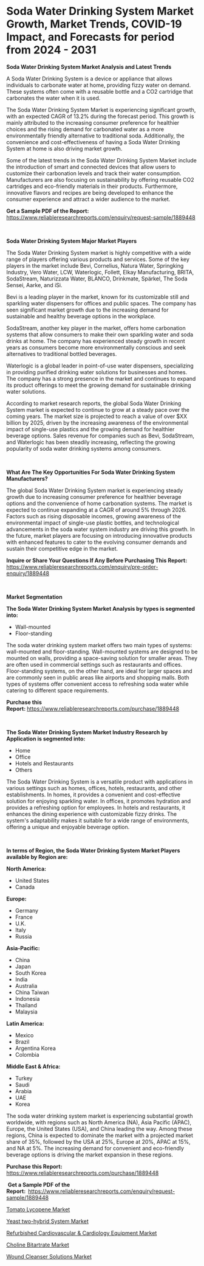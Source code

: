 <p><h1>Soda Water Drinking System Market Growth, Market Trends, COVID-19 Impact, and Forecasts for period from 2024 - 2031</h1></p><p><strong>Soda Water Drinking System Market Analysis and Latest Trends</strong></p>
<p><p>A Soda Water Drinking System is a device or appliance that allows individuals to carbonate water at home, providing fizzy water on demand. These systems often come with a reusable bottle and a CO2 cartridge that carbonates the water when it is used.</p><p>The Soda Water Drinking System Market is experiencing significant growth, with an expected CAGR of 13.2% during the forecast period. This growth is mainly attributed to the increasing consumer preference for healthier choices and the rising demand for carbonated water as a more environmentally friendly alternative to traditional soda. Additionally, the convenience and cost-effectiveness of having a Soda Water Drinking System at home is also driving market growth.</p><p>Some of the latest trends in the Soda Water Drinking System Market include the introduction of smart and connected devices that allow users to customize their carbonation levels and track their water consumption. Manufacturers are also focusing on sustainability by offering reusable CO2 cartridges and eco-friendly materials in their products. Furthermore, innovative flavors and recipes are being developed to enhance the consumer experience and attract a wider audience to the market.</p></p>
<p><strong>Get a Sample PDF of the Report:&nbsp;</strong> <a href="https://www.reliableresearchreports.com/enquiry/request-sample/1889448">https://www.reliableresearchreports.com/enquiry/request-sample/1889448</a></p>
<p>&nbsp;</p>
<p><strong>Soda Water Drinking System Major Market Players</strong></p>
<p><p>The Soda Water Drinking System market is highly competitive with a wide range of players offering various products and services. Some of the key players in the market include Bevi, Cornelius, Natura Water, Springking Industry, Vero Water, LCW, Waterlogic, Follett, Elkay Manufacturing, BRITA, SodaStream, Naturizzata Water, BLANCO, Drinkmate, Spärkel, The Soda Sensei, Aarke, and iSi.</p><p>Bevi is a leading player in the market, known for its customizable still and sparkling water dispensers for offices and public spaces. The company has seen significant market growth due to the increasing demand for sustainable and healthy beverage options in the workplace.</p><p>SodaStream, another key player in the market, offers home carbonation systems that allow consumers to make their own sparkling water and soda drinks at home. The company has experienced steady growth in recent years as consumers become more environmentally conscious and seek alternatives to traditional bottled beverages.</p><p>Waterlogic is a global leader in point-of-use water dispensers, specializing in providing purified drinking water solutions for businesses and homes. The company has a strong presence in the market and continues to expand its product offerings to meet the growing demand for sustainable drinking water solutions.</p><p>According to market research reports, the global Soda Water Drinking System market is expected to continue to grow at a steady pace over the coming years. The market size is projected to reach a value of over $XX billion by 2025, driven by the increasing awareness of the environmental impact of single-use plastics and the growing demand for healthier beverage options. Sales revenue for companies such as Bevi, SodaStream, and Waterlogic has been steadily increasing, reflecting the growing popularity of soda water drinking systems among consumers.</p></p>
<p>&nbsp;</p>
<p><strong>What Are The Key Opportunities For Soda Water Drinking System Manufacturers?</strong></p>
<p><p>The global Soda Water Drinking System market is experiencing steady growth due to increasing consumer preference for healthier beverage options and the convenience of home carbonation systems. The market is expected to continue expanding at a CAGR of around 5% through 2026. Factors such as rising disposable incomes, growing awareness of the environmental impact of single-use plastic bottles, and technological advancements in the soda water system industry are driving this growth. In the future, market players are focusing on introducing innovative products with enhanced features to cater to the evolving consumer demands and sustain their competitive edge in the market.</p></p>
<p><strong>Inquire or Share Your Questions If Any Before Purchasing This Report:</strong> <a href="https://www.reliableresearchreports.com/enquiry/pre-order-enquiry/1889448">https://www.reliableresearchreports.com/enquiry/pre-order-enquiry/1889448</a></p>
<p>&nbsp;</p>
<p><strong>Market Segmentation</strong></p>
<p><strong>The Soda Water Drinking System Market Analysis by types is segmented into:</strong></p>
<p><ul><li>Wall-mounted</li><li>Floor-standing</li></ul></p>
<p><p>The soda water drinking system market offers two main types of systems: wall-mounted and floor-standing. Wall-mounted systems are designed to be mounted on walls, providing a space-saving solution for smaller areas. They are often used in commercial settings such as restaurants and offices. Floor-standing systems, on the other hand, are ideal for larger spaces and are commonly seen in public areas like airports and shopping malls. Both types of systems offer convenient access to refreshing soda water while catering to different space requirements.</p></p>
<p><strong>Purchase this Report:&nbsp;</strong><a href="https://www.reliableresearchreports.com/purchase/1889448">https://www.reliableresearchreports.com/purchase/1889448</a></p>
<p>&nbsp;</p>
<p><strong>The Soda Water Drinking System Market Industry Research by Application is segmented into:</strong></p>
<p><ul><li>Home</li><li>Office</li><li>Hotels and Restaurants</li><li>Others</li></ul></p>
<p><p>The Soda Water Drinking System is a versatile product with applications in various settings such as homes, offices, hotels, restaurants, and other establishments. In homes, it provides a convenient and cost-effective solution for enjoying sparkling water. In offices, it promotes hydration and provides a refreshing option for employees. In hotels and restaurants, it enhances the dining experience with customizable fizzy drinks. The system's adaptability makes it suitable for a wide range of environments, offering a unique and enjoyable beverage option.</p></p>
<p>&nbsp;</p>
<p><strong>In terms of Region, the Soda Water Drinking System Market Players available by Region are:</strong></p>
<p>
    <p> <strong> North America: </strong>
        <ul>
            <li>United States</li>
            <li>Canada</li>
        </ul>
        </p> 
    <p> <strong> Europe: </strong>
        <ul>
            <li>Germany</li>
            <li>France</li>
            <li>U.K.</li>
            <li>Italy</li>
            <li>Russia</li>
        </ul>
        </p> 
    <p> <strong> Asia-Pacific: </strong>
        <ul>
            <li>China</li>
            <li>Japan</li>
            <li>South Korea</li>
            <li>India</li>
            <li>Australia</li>
            <li>China Taiwan</li>
            <li>Indonesia</li>
            <li>Thailand</li>
            <li>Malaysia</li>
        </ul>
        </p> 
    <p> <strong> Latin America: </strong>
        <ul>
            <li>Mexico</li>
            <li>Brazil</li>
            <li>Argentina Korea</li>
            <li>Colombia</li>
        </ul>
        </p> 
    <p> <strong> Middle East & Africa: </strong>
        <ul>
            <li>Turkey</li>
            <li>Saudi</li>
            <li>Arabia</li>
            <li>UAE</li>
            <li>Korea</li>
        </ul>
    </p>
    </p>
<p><p>The soda water drinking system market is experiencing substantial growth worldwide, with regions such as North America (NA), Asia Pacific (APAC), Europe, the United States (USA), and China leading the way. Among these regions, China is expected to dominate the market with a projected market share of 35%, followed by the USA at 25%, Europe at 20%, APAC at 15%, and NA at 5%. The increasing demand for convenient and eco-friendly beverage options is driving the market expansion in these regions.</p></p>
<p><strong>Purchase this Report: </strong><a href="https://www.reliableresearchreports.com/purchase/1889448">https://www.reliableresearchreports.com/purchase/1889448</a></p>
<p>&nbsp;<strong>Get a Sample PDF of the Report:&nbsp;&nbsp;</strong><a href="https://www.reliableresearchreports.com/enquiry/request-sample/1889448">https://www.reliableresearchreports.com/enquiry/request-sample/1889448</a></p>
<p><strong></strong></p>
<p><p><a href="https://view.publitas.com/reportprime-1/tomato-lycopene-market-research-report-forecasted-for-period-from-2024-2031-by-market-type-market-application-and-region/">Tomato Lycopene Market</a></p><p><a href="https://github.com/bobicer/Market-Research-Report-List-2/blob/main/yeast-two-hybrid-system-market.md">Yeast two-hybrid System Market</a></p><p><a href="https://pretty-mail-caf.notion.site/Refurbished-Cardiovascular-Cardiology-Equipment-Market-Size-and-Growth-Market-Segmentation-Regio-38500e52715e4d4bafed5e9db32c81e5">Refurbished Cardiovascular & Cardiology Equipment Market</a></p><p><a href="https://view.publitas.com/reportprime-1/choline-bitartrate-market-insights-market-players-and-forecast-till-2031/">Choline Bitartrate Market</a></p><p><a href="https://angry-finch-aaf.notion.site/Wound-Cleanser-Solutions-Market-Analysis-Examines-its-Scope-on-Growth-Opportunities-and-Forecasted--8c02e1bdfa9945859b42b777879d7549">Wound Cleanser Solutions Market</a></p></p>